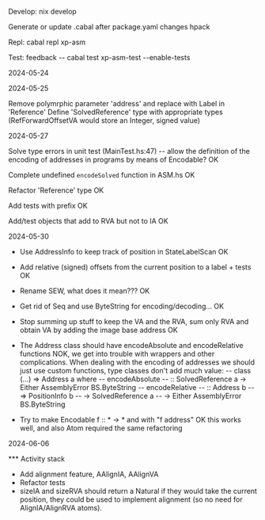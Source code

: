Develop:
nix develop

Generate or update .cabal after package.yaml changes
hpack

Repl:
cabal repl xp-asm

Test: 
feedback -- cabal test xp-asm-test --enable-tests

2024-05-24

2024-05-25

Remove polymrphic parameter 'address' and replace with Label in 'Reference'
Define 'SolvedReference' type with appropriate types
    (RefForwardOffsetVA would store an Integer, signed value)

2024-05-27

Solve type errors in unit test (MainTest.hs:47) -- allow the definition of
    the encoding of addresses in programs by means of Encodable?
    OK

Complete undefined `encodeSolved` function in ASM.hs
    OK

Refactor 'Reference' type
    OK

Add tests with prefix
    OK

Add/test objects that add to RVA but not to IA
    OK

2024-05-30

- Use AddressInfo to keep track of position in StateLabelScan
  OK

- Add relative (signed) offsets from the current position to a label + tests
  OK

- Rename SEW, what does it mean???
  OK

- Get rid of Seq and use ByteString for encoding/decoding...
  OK

- Stop summing up stuff to keep the VA and the RVA, sum only RVA and 
  obtain VA by adding the image base address
  OK

- The Address class should have encodeAbsolute and encodeRelative functions
  NOK, we get into trouble with wrappers and other complications. When dealing
  with the encoding of addresses we should just use custom functions, type 
  classes don't add much value:
  -- class (...) => Address a where
  --   encodeAbsolute
  --     :: SolvedReference a -> Either AssemblyError BS.ByteString
  --   encodeRelative
  --     :: Address b
  --     => PositionInfo b
  --     -> SolvedReference a
  --     -> Either AssemblyError BS.ByteString

- Try to make Encodable f :: * -> * and with "f address" 
  OK this works well, and also Atom required the same refactoring

2024-06-06

*** Activity stack

- Add alignment feature, AAlignIA, AAlignVA
- Refactor tests
- sizeIA and sizeRVA should return a Natural
  if they would take the current position, they could be used to implement alignment
  (so no need for AlignIA/AlignRVA atoms).